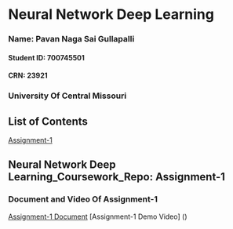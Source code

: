 # Neural Network Deep Learning

### Name: Pavan Naga Sai Gullapalli
#### Student ID: 700745501
#### CRN: 23921
### University Of Central Missouri
## List of Contents
[Assignment-1](https://drive.google.com/drive/folders/1D78lHETiXJ8mP9vAu5PdnUXsF5ggXYlS?usp=sharing)
## Neural Network Deep Learning_Coursework_Repo: Assignment-1

### Document and Video Of Assignment-1 
[Assignment-1 Document](https://docs.google.com/document/d/1KL7qFDl39nsxMj-jcGvYa5JfFE-fMn-F/edit?usp=sharing&ouid=115541669927085277449&rtpof=true&sd=true)
[Assignment-1  Demo Video] ()
